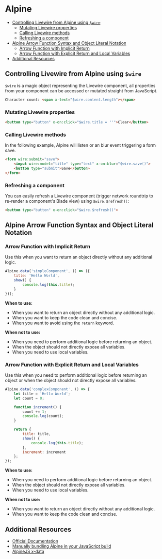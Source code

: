 # Alpine

- [Controlling Livewire from Alpine using `$wire`](#controlling-livewire-from-alpine-using-wire)
    - [Mutating Livewire properties](#mutating-livewire-properties)
    - [Calling Livewire methods](#calling-livewire-methods)
    - [Refreshing a component](#refreshing-a-component)
- [Alpine Arrow Function Syntax and Object Literal Notation](#alpine-arrow-function-syntax-and-object-literal-notation)
    - [Arrow Function with Implicit Return](#arrow-function-with-implicit-return)
    - [Arrow Function with Explicit Return and Local Variables](#arrow-function-with-explicit-return-and-local-variables)
- [Additional Resources](#additional-resources)


## Controlling Livewire from Alpine using `$wire`

`$wire` is a magic object representing the Livewire component, all properties from your component
can be accessed or mutated straight from JavaScript.

```html
Character count: <span x-text="$wire.content.length"></span> 
```

### Mutating Livewire properties

```html
<button type="button" x-on:click="$wire.title = ''">Clear</button> 
```

### Calling Livewire methods

In the following example, Alpine will listen or an blur event triggering a form save.

```html
<form wire:submit="save">
    <input wire:model="title" type="text" x-on:blur="$wire.save()">  
    <button type="submit">Save</button>
</form>
```

### Refreshing a component

You can easily refresh a Livewire component (trigger network roundtrip to re-render a component's
Blade view) using `$wire.$refresh()`:

```html
<button type="button" x-on:click="$wire.$refresh()">
```

## Alpine Arrow Function Syntax and Object Literal Notation

### Arrow Function with Implicit Return

Use this when you want to return an object directly without any additional logic.

```js
Alpine.data('simpleComponent', () => ({
    title: 'Hello World',
    show() {
        console.log(this.title);
    }
}));
```

**When to use:**

- When you want to return an object directly without any additional logic.
- When you want to keep the code clean and concise.
- When you want to avoid using the `return` keyword.

**When not to use:**
- When you need to perform additional logic before returning an object.
- When the object should not directly expose all variables.
- When you need to use local variables.

### Arrow Function with Explicit Return and Local Variables

Use this when you need to perform additional logic before returning an object or when the object
should not directly expose all variables.

```js
Alpine.data('complexComponent', () => {
    let title = 'Hello World';
    let count = 0;

    function increment() {
        count += 1;
        console.log(count);
    }

    return {
        title: title,
        show() {
            console.log(this.title);
        },
        increment: increment
    };
});
```

**When to use:**
- When you need to perform additional logic before returning an object.
- When the object should not directly expose all variables.
- When you need to use local variables.

**When not to use:**
- When you want to return an object directly without any additional logic.
- When you want to keep the code clean and concise.

## Additional Resources

- <a href="https://livewire.laravel.com/docs/alpine" target="blank">Official Documentation</a>
- <a href="https://livewire.laravel.com/docs/alpine#manually-bundling-alpine-in-your-javascript-build" target="blank">Manually bundling Alpine in your JavaScript build</a>
- <a href="https://alpinejs.dev/directives/data" target="blank">AlpineJS x-data</a>

